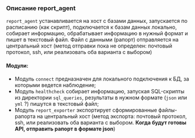 ### Описание report_agent
`report_agent` устанавливается на хост с базами данных, запускается по расписанию (как скрипт), подключается к базам данных локально, собирает информацию, обрабатывает информацию в нужный формат и пишет в текстовый файл. Файл с данными (рапорт) отправляется на центральный хост (метод отправки пока не определен: почтовый протокол, ssh, или реализовать оба варианта с выбором)
#### Модули: 
- Модуль `connect` предназначен для локального подключения к БД, за которыми ведется наблюдение;
- Модуль `healthcheck` собирает информацию, запуская SQL-скрипты из директории `sql_queries`, результаты в нужном формате (`json` или `yml` ?) пишутся в текстовый файл;
- Модуль `report_exporter` экспортирует сформированные файлы-рапорта на центральный хост (метод экспорта: почтовый протокол, ssh, или реализовать оба варианта с выбором. **Когда будут готовы API, отправить рапорт в формате json**)
